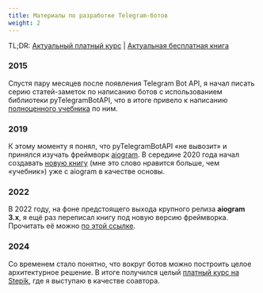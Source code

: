 ```yaml
---
title: Материалы по разработке Telegram-ботов
weight: 2
---
```


TL;DR: [Актуальный платный курс](https://stepik.org/a/153850?utm_source=groosha_github&utm_medium=web&utm_campaign=g) 
| [Актуальная бесплатная книга](https://mastergroosha.github.io/aiogram-3-guide/)

### 2015

Спустя пару месяцев после появления Telegram Bot API, я начал писать серию статей-заметок по написанию
ботов с использованием библиотеки pyTelegramBotAPI, что в итоге привело к написанию 
[полноценного учебника](https://mastergroosha.github.io/telegram-tutorial/) по ним.

### 2019 

К этому моменту я понял, что pyTelegramBotAPI «не вывозит» и принялся изучать фреймворк 
[aiogram](https://github.com/aiogram/aiogram). В середине 2020 года начал создавать 
[новую книгу](https://mastergroosha.github.io/aiogram-2-guide/) (мне это слово нравится больше, чем «учебник») 
уже с aiogram в качестве основы. 

### 2022

В 2022 году, на фоне предстоящего выхода крупного релиза **aiogram 3.x**, я ещё раз переписал книгу под новую версию 
фреймворка. Прочитать её можно [по этой ссылке](https://mastergroosha.github.io/aiogram-3-guide).

### 2024

Со временем стало понятно, что вокруг ботов можно построить целое архитектурное решение. В итоге 
получился целый [платный курс на Stepik](https://stepik.org/a/153850?utm_source=groosha_github&utm_medium=web&utm_campaign=g), 
где я выступаю в качестве соавтора.
